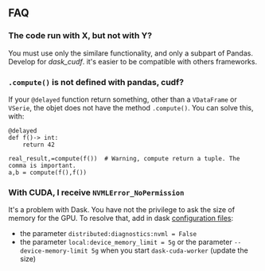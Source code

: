 ## FAQ

### The code run with X, but not with Y?
You must use only the similare functionality, and only a subpart of Pandas.
Develop for *dask_cudf*. it's easier to be compatible with others frameworks.

### `.compute()` is not defined with pandas, cudf?
If your `@delayed` function return something, other than a `VDataFrame` or `VSerie`, the objet does not have
the method `.compute()`. You can solve this, with:
```
@delayed
def f()-> int:
    return 42

real_result,=compute(f())  # Warning, compute return a tuple. The comma is important.
a,b = compute(f(),f())
```

### With CUDA, I receive `NVMLError_NoPermission`
It's a problem with Dask. You have not the privilege to ask the size of memory for the GPU.
To resolve that, add in dask [configuration files](https://docs.dask.org/en/stable/configuration.html):

- the parameter `distributed:diagnostics:nvml = False`
- the parameter `local:device_memory_limit = 5g` or the parameter `--device-memory-limit 5g` when you start
`dask-cuda-worker` (update the size)
